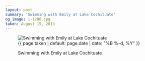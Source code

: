 ```yaml
---
layout: post
summary: 'Swimming with Emily at Lake Cochituate'
og_image: 1-1280.jpg
taken: August 15, 2013
---
```


<figure class="post" data-src="{{ site.assets_url }}/{{ page.og_image }}">
<img alt="Swimming with Emily at Lake Cochituate" sizes="(min-width: 700px) 50vw, calc(100vw - 2rem)" src="{{ site.assets_url }}/1-640.jpg" srcset="{{ site.assets_url }}/1-1280.jpg 1280w, {{ site.assets_url }}/1-960.jpg 960w, {{ site.assets_url }}/1-640.jpg 640w, {{ site.assets_url }}/1-320.jpg 320w"/>
<figcaption>
<time>{{ page.taken | default: page.date | date: "%B %-d, %Y" }}</time>
<p>Swimming with Emily at Lake Cochituate</p>
</figcaption>
</figure>
